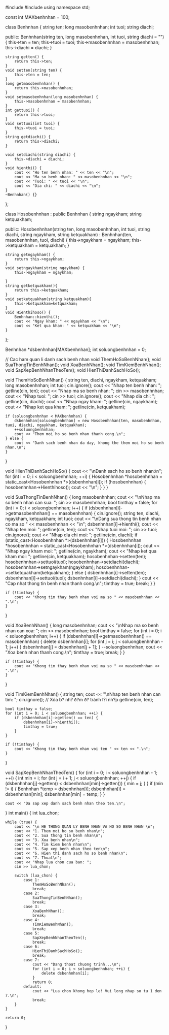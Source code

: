 #include <iostream>
#include <string>
using namespace std;

const int MAXbenhnhan = 100;

class Benhnhan {
    string ten;
    long masobenhnhan;
    int tuoi;
    string diachi;

public:
    Benhnhan(string ten, long masobenhnhan, int tuoi, string diachi = "") {
        this->ten = ten;
        this->tuoi = tuoi;
        this->masobenhnhan = masobenhnhan;
        this->diachi = diachi;
    }

    string getten() {
        return this->ten;
    }
    void setten(string ten) {
        this->ten = ten;
    }
    long getmasobenhnhan() {
        return this->masobenhnhan;
    }
    void setmasobenhnhan(long masobenhnhan) {
        this->masobenhnhan = masobenhnhan;
    }
    int gettuoi() {
        return this->tuoi;
    }
    void settuoi(int tuoi) {
        this->tuoi = tuoi;
    }
    string getdiachi() {
        return this->diachi;
    }

    void setdiachi(string diachi) {
        this->diachi = diachi;
    }
    void hienthi() {
        cout << "Ho ten benh nhan: " << ten << "\n";
        cout << "Ma so benh nhan: " << masobenhnhan << "\n";
        cout << "Tuoi: " << tuoi << "\n";
        cout << "Dia chi: " << diachi << "\n";
    }
    ~Benhnhan() {}
};

class Hosobenhnhan : public Benhnhan {
    string ngaykham;
    string ketquakham;

public:
    Hosobenhnhan(string ten, long masobenhnhan, int tuoi, string diachi, string ngaykham, string ketquakham)
        : Benhnhan(ten, masobenhnhan, tuoi, diachi) {
        this->ngaykham = ngaykham;
        this->ketquakham = ketquakham;
    }

    string getngaykham() {
        return this->ngaykham;
    }
    void setngaykham(string ngaykham) {
        this->ngaykham = ngaykham;
        
    }
    string getketquakham(){
    	return this->ketquakham; 
	} 
	void setketquakham(string ketquakham){
		this->ketquakham=ketquakham; 
	} 
    void Hienthihoso() {
        Benhnhan::hienthi();
        cout << "Ngay kham: " << ngaykham << "\n";
        cout << "Ket qua kham: " << ketquakham << "\n";
    }
};

Benhnhan *dsbenhnhan[MAXbenhnhan];
int soluongbenhnhan = 0;

// Cac ham quan li danh sach benh nhan
void ThemHoSoBenhNhan();
void SuaThongTinBenhNhan();
void XoaBenhNhan();
void TimKiemBenhNhan();
void SapXepBenhNhanTheoTen();
void HienThiDanhSachHoSo();

void ThemHoSoBenhNhan() {
    string ten, diachi, ngaykham, ketquakham;
    long masobenhnhan;
    int tuoi;
    cin.ignore();
    cout << "Nhap ten benh nhan: ";
    getline(cin, ten);
    cout << "Nhap ma so benh nhan: ";
    cin >> masobenhnhan;
    cout << "Nhap tuoi: ";
    cin >> tuoi;
    cin.ignore();
    cout << "Nhap dia chi: ";
    getline(cin, diachi);
    cout << "Nhap ngay kham: ";
    getline(cin, ngaykham);
    cout << "Nhap ket qua kham: ";
    getline(cin, ketquakham);

    if (soluongbenhnhan < MAXbenhnhan) {
        dsbenhnhan[soluongbenhnhan] = new Hosobenhnhan(ten, masobenhnhan, tuoi, diachi, ngaykham, ketquakham);
        ++soluongbenhnhan;
        cout << "Them moi ho so benh nhan thanh cong.\n";
    } else {
        cout << "Danh sach benh nhan da day, khong the them moi ho so benh nhan.\n";
    }
}

void HienThiDanhSachHoSo() {
    cout << "\nDanh sach ho so benh nhan:\n";
    for (int i = 0; i < soluongbenhnhan; ++i) {
        Hosobenhnhan *hosobenhnhan = static_cast<Hosobenhnhan *>(dsbenhnhan[i]);
        if (hosobenhnhan) {
            hosobenhnhan->Hienthihoso();
            cout << "\n";
        }
    }
}

void SuaThongTinBenhNhan() {
    long masobenhnhan;
    cout << "\nNhap ma so benh nhan can sua: ";
    cin >> masobenhnhan;
    bool timthay = false;
    for (int i = 0; i < soluongbenhnhan; i++) {
        if (dsbenhnhan[i]->getmasobenhnhan() == masobenhnhan) {
            cin.ignore();
            string ten, diachi, ngaykham, ketquakham;
            int tuoi;
            cout << "\nDang sua thong tin benh nhan co ma so " << masobenhnhan << "\n";
            dsbenhnhan[i]->hienthi();
            cout << "Nhap ten moi: ";
            getline(cin, ten);
            cout << "Nhap tuoi moi: ";
            cin >> tuoi;
            cin.ignore();
            cout << "Nhap dia chi moi: ";
            getline(cin, diachi);
            if (static_cast<Hosobenhnhan *>(dsbenhnhan[i])) {
                Hosobenhnhan *hosobenhnhan = static_cast<Hosobenhnhan *>(dsbenhnhan[i]);
                cout << "Nhap ngay kham moi: ";
                getline(cin, ngaykham);
                cout << "Nhap ket qua kham moi: ";
                getline(cin, ketquakham);
                hosobenhnhan->setten(ten);
                hosobenhnhan->settuoi(tuoi);
                hosobenhnhan->setdiachi(diachi);
                hosobenhnhan->setngaykham(ngaykham);
                hosobenhnhan->setketquakham(ketquakham);
            } else {
                dsbenhnhan[i]->setten(ten);
                dsbenhnhan[i]->settuoi(tuoi);
                dsbenhnhan[i]->setdiachi(diachi);
            }
            cout << "Cap nhat thong tin benh nhan thanh cong.\n";
            timthay = true;
            break;
        }
    }

    if (!timthay) {
        cout << "Khong tim thay benh nhan voi ma so " << masobenhnhan << ".\n";
    }
}

void XoaBenhNhan() {
    long masobenhnhan;
    cout << "\nNhap ma so benh nhan can xoa: ";
    cin >> masobenhnhan;
    bool timthay = false;
    for (int i = 0; i < soluongbenhnhan; i++) {
        if (dsbenhnhan[i]->getmasobenhnhan() == masobenhnhan) {
            delete dsbenhnhan[i];
            for (int j = i; j < soluongbenhnhan - 1; j++) {
                dsbenhnhan[j] = dsbenhnhan[j + 1];
            }
            --soluongbenhnhan;
            cout << "Xoa benh nhan thanh cong.\n";
            timthay = true;
            break;
        }
    }

    if (!timthay) {
        cout << "Khong tim thay benh nhan voi ma so " << masobenhnhan << ".\n";
    }
}

void TimKiemBenhNhan() {
    string ten;
    cout << "\nNhap ten benh nhan can tim: ";
    cin.ignore(); // Xóa b? nh? ð?m ð? tránh l?i nh?p
    getline(cin, ten);

    bool timthay = false;
    for (int i = 0; i < soluongbenhnhan; ++i) {
        if (dsbenhnhan[i]->getten() == ten) {
            dsbenhnhan[i]->hienthi();
            timthay = true;
        }
    }

    if (!timthay) {
        cout << "Khong tim thay benh nhan voi ten " << ten << ".\n";
    }
}

void SapXepBenhNhanTheoTen() {
    for (int i = 0; i < soluongbenhnhan - 1; ++i) {
        int min = i;
        for (int j = i + 1; j < soluongbenhnhan; ++j) {
            if (dsbenhnhan[j]->getten() < dsbenhnhan[min]->getten()) {
                min = j;
            }
        }
        if (min != i) {
            Benhnhan *temp = dsbenhnhan[i];
            dsbenhnhan[i] = dsbenhnhan[min];
            dsbenhnhan[min] = temp;
        }
    }

    cout << "Da sap xep danh sach benh nhan theo ten.\n";
}
int main() {
    int lua_chon;

    while (true) {
        cout << "\n HE THONG QUAN LY BENH NHAN VA HO SO BENH NHAN \n";
        cout << "1. Them moi ho so benh nhan\n";
        cout << "2. Sua thong tin benh nhan\n";
        cout << "3. Xoa benh nhan\n";
        cout << "4. Tim kiem benh nhan\n";
        cout << "5. Sap xep benh nhan theo ten\n";
        cout << "6. Hien thi danh sach ho so benh nhan\n";
        cout << "7. Thoat\n";
        cout << "Nhap lua chon cua ban: ";
        cin >> lua_chon;

        switch (lua_chon) {
            case 1:
                ThemHoSoBenhNhan();
                break;
            case 2:
                SuaThongTinBenhNhan();
                break;
            case 3:
                XoaBenhNhan();
                break;
            case 4:
                TimKiemBenhNhan();
                break;
            case 5:
                SapXepBenhNhanTheoTen();
                break;
            case 6:
                HienThiDanhSachHoSo();
                break;
            case 7:
                cout << "Dang thoat chuong trinh...\n";
                for (int i = 0; i < soluongbenhnhan; ++i) {
                    delete dsbenhnhan[i];
                }
                return 0;
            default:
                cout << "Lua chon khong hop le! Vui long nhap so tu 1 den 7.\n";
                break;
        }
    }

    return 0;
}
